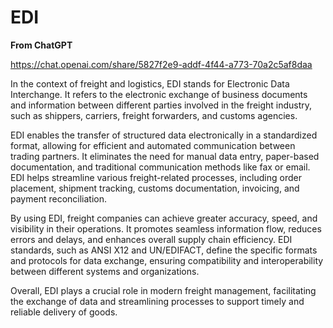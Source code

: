 # EDI

**From ChatGPT**

https://chat.openai.com/share/5827f2e9-addf-4f44-a773-70a2c5af8daa

In the context of freight and logistics, EDI stands for Electronic Data Interchange. It refers to the electronic exchange of business documents and information between different parties involved in the freight industry, such as shippers, carriers, freight forwarders, and customs agencies.

EDI enables the transfer of structured data electronically in a standardized format, allowing for efficient and automated communication between trading partners. It eliminates the need for manual data entry, paper-based documentation, and traditional communication methods like fax or email. EDI helps streamline various freight-related processes, including order placement, shipment tracking, customs documentation, invoicing, and payment reconciliation.

By using EDI, freight companies can achieve greater accuracy, speed, and visibility in their operations. It promotes seamless information flow, reduces errors and delays, and enhances overall supply chain efficiency. EDI standards, such as ANSI X12 and UN/EDIFACT, define the specific formats and protocols for data exchange, ensuring compatibility and interoperability between different systems and organizations.

Overall, EDI plays a crucial role in modern freight management, facilitating the exchange of data and streamlining processes to support timely and reliable delivery of goods.
